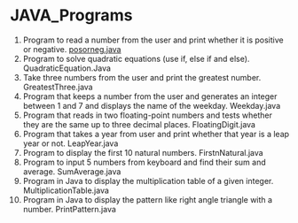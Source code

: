 # JAVA_Programs

1. Program to read a number from the user and print whether it is positive or negative. [posorneg.java](https://github.com/TEJ-1-8/JAVA_Programs/blob/main/posorneg.java)
2. Program to solve quadratic equations (use if, else if and else). QuadraticEquation.Java
3. Take three numbers from the user and print the greatest number. GreatestThree.java
4. Program that keeps a number from the user and generates an integer between 1 and 7 and displays the name of the weekday. Weekday.java
5. Program that reads in two floating-point numbers and tests whether they are the same up to three decimal places. FloatingDigit.java
6. Program that takes a year from user and print whether that year is a leap year or not. LeapYear.java
7. Program to display the first 10 natural numbers. FirstnNatural.java
8. Program to input 5 numbers from keyboard and find their sum and average. SumAverage.java
9. Program in Java to display the multiplication table of a given integer. MultiplicationTable.java
10. Program in Java to display the pattern like right angle triangle with a number. PrintPattern.java
